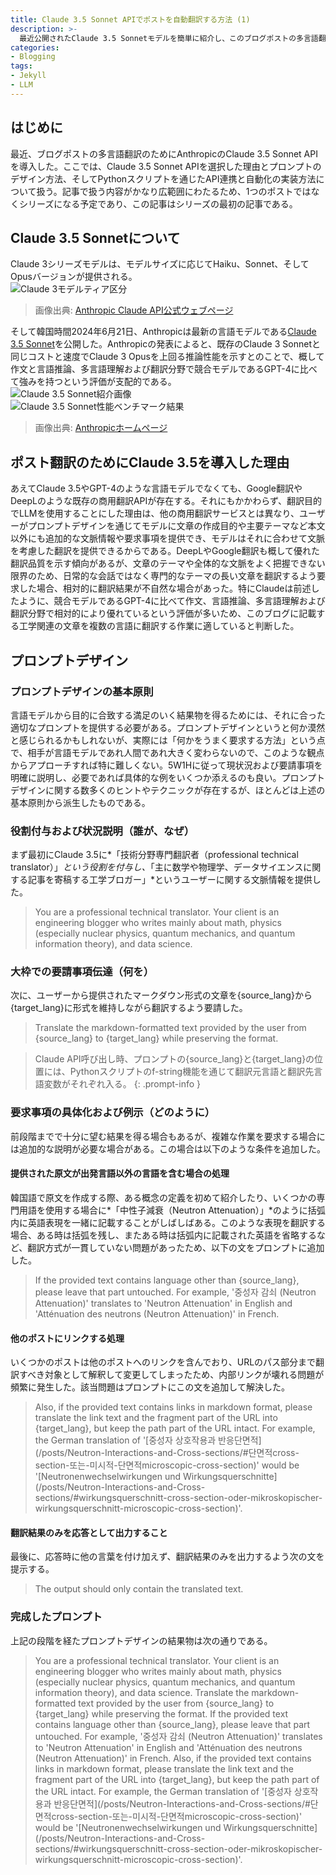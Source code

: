 ```yaml
---
title: Claude 3.5 Sonnet APIでポストを自動翻訳する方法 (1)
description: >-
  最近公開されたClaude 3.5 Sonnetモデルを簡単に紹介し、このブログポストの多言語翻訳作業に適用するためのプロンプトをデザインしたプロセスと完成したプロンプトの結果を共有する。
categories:
- Blogging
tags:
- Jekyll
- LLM
---
```

## はじめに
最近、ブログポストの多言語翻訳のためにAnthropicのClaude 3.5 Sonnet APIを導入した。ここでは、Claude 3.5 Sonnet APIを選択した理由とプロンプトのデザイン方法、そしてPythonスクリプトを通じたAPI連携と自動化の実装方法について扱う。記事で扱う内容がかなり広範囲にわたるため、1つのポストではなくシリーズになる予定であり、この記事はシリーズの最初の記事である。

## Claude 3.5 Sonnetについて
Claude 3シリーズモデルは、モデルサイズに応じてHaiku、Sonnet、そしてOpusバージョンが提供される。  
![Claude 3モデルティア区分](/assets/img/how-to-auto-translate-posts-with-the-claude-3.5-sonnet-api/Claude-3-pricing.png)  
> 画像出典: [Anthropic Claude API公式ウェブページ](https://www.anthropic.com/api)

そして韓国時間2024年6月21日、Anthropicは最新の言語モデルである[Claude 3.5 Sonnet](https://www.anthropic.com/news/claude-3-5-sonnet)を公開した。Anthropicの発表によると、既存のClaude 3 Sonnetと同じコストと速度でClaude 3 Opusを上回る推論性能を示すとのことで、概して作文と言語推論、多言語理解および翻訳分野で競合モデルであるGPT-4に比べて強みを持つという評価が支配的である。  
![Claude 3.5 Sonnet紹介画像](/assets/img/how-to-auto-translate-posts-with-the-claude-3.5-sonnet-api/Claude-3-5-Sonnet.webp)  
![Claude 3.5 Sonnet性能ベンチマーク結果](/assets/img/how-to-auto-translate-posts-with-the-claude-3.5-sonnet-api/LLM-benchmark.webp)  
> 画像出典: [Anthropicホームページ](https://www.anthropic.com/news/claude-3-5-sonnet)

## ポスト翻訳のためにClaude 3.5を導入した理由
あえてClaude 3.5やGPT-4のような言語モデルでなくても、Google翻訳やDeepLのような既存の商用翻訳APIが存在する。それにもかかわらず、翻訳目的でLLMを使用することにした理由は、他の商用翻訳サービスとは異なり、ユーザーがプロンプトデザインを通じてモデルに文章の作成目的や主要テーマなど本文以外にも追加的な文脈情報や要求事項を提供でき、モデルはそれに合わせて文脈を考慮した翻訳を提供できるからである。DeepLやGoogle翻訳も概して優れた翻訳品質を示す傾向があるが、文章のテーマや全体的な文脈をよく把握できない限界のため、日常的な会話ではなく専門的なテーマの長い文章を翻訳するよう要求した場合、相対的に翻訳結果が不自然な場合があった。特にClaudeは前述したように、競合モデルであるGPT-4に比べて作文、言語推論、多言語理解および翻訳分野で相対的により優れているという評価が多いため、このブログに記載する工学関連の文章を複数の言語に翻訳する作業に適していると判断した。

## プロンプトデザイン
### プロンプトデザインの基本原則
言語モデルから目的に合致する満足のいく結果物を得るためには、それに合った適切なプロンプトを提供する必要がある。プロンプトデザインというと何か漠然と感じられるかもしれないが、実際には「何かをうまく要求する方法」という点で、相手が言語モデルであれ人間であれ大きく変わらないので、このような観点からアプローチすれば特に難しくない。5W1Hに従って現状況および要請事項を明確に説明し、必要であれば具体的な例をいくつか添えるのも良い。プロンプトデザインに関する数多くのヒントやテクニックが存在するが、ほとんどは上述の基本原則から派生したものである。

### 役割付与および状況説明（誰が、なぜ）
まず最初にClaude 3.5に*「技術分野専門翻訳者（professional technical translator）」*という役割を付与し、*「主に数学や物理学、データサイエンスに関する記事を寄稿する工学ブロガー」*というユーザーに関する文脈情報を提供した。
> You are a professional technical translator. Your client is an engineering blogger who writes mainly about math, physics (especially nuclear physics, quantum mechanics, and quantum information theory), and data science. 

### 大枠での要請事項伝達（何を）
次に、ユーザーから提供されたマークダウン形式の文章を{source_lang}から{target_lang}に形式を維持しながら翻訳するよう要請した。
> Translate the markdown-formatted text provided by the user from {source_lang} to {target_lang} while preserving the format.

> Claude API呼び出し時、プロンプトの{source_lang}と{target_lang}の位置には、Pythonスクリプトのf-string機能を通じて翻訳元言語と翻訳先言語変数がそれぞれ入る。
{: .prompt-info }

### 要求事項の具体化および例示（どのように）
前段階までで十分に望む結果を得る場合もあるが、複雑な作業を要求する場合には追加的な説明が必要な場合がある。この場合は以下のような条件を追加した。

#### 提供された原文が出発言語以外の言語を含む場合の処理
韓国語で原文を作成する際、ある概念の定義を初めて紹介したり、いくつかの専門用語を使用する場合に*「中性子減衰（Neutron Attenuation）」*のように括弧内に英語表現を一緒に記載することがしばしばある。このような表現を翻訳する場合、ある時は括弧を残し、またある時は括弧内に記載された英語を省略するなど、翻訳方式が一貫していない問題があったため、以下の文をプロンプトに追加した。
> If the provided text contains language other than {source_lang}, please leave that part untouched. For example, '중성자 감쇠 (Neutron Attenuation)' translates to 'Neutron Attenuation' in English and 'Atténuation des neutrons (Neutron Attenuation)' in French.

#### 他のポストにリンクする処理
いくつかのポストは他のポストへのリンクを含んでおり、URLのパス部分まで翻訳すべき対象として解釈して変更してしまったため、内部リンクが壊れる問題が頻繁に発生した。該当問題はプロンプトにこの文を追加して解決した。
> Also, if the provided text contains links in markdown format, please translate the link text and the fragment part of the URL into {target_lang}, but keep the path part of the URL intact. For example, the German translation of '\[중성자 상호작용과 반응단면적\]\(/posts/Neutron-Interactions-and-Cross-sections/#단면적cross-section-또는-미시적-단면적microscopic-cross-section\)' would be '\[Neutronenwechselwirkungen und Wirkungsquerschnitte\]\(/posts/Neutron-Interactions-and-Cross-sections/#wirkungsquerschnitt-cross-section-oder-mikroskopischer-wirkungsquerschnitt-microscopic-cross-section\)'.

#### 翻訳結果のみを応答として出力すること
最後に、応答時に他の言葉を付け加えず、翻訳結果のみを出力するよう次の文を提示する。
> The output should only contain the translated text.

### 完成したプロンプト
上記の段階を経たプロンプトデザインの結果物は次の通りである。
> You are a professional technical translator. Your client is an engineering blogger who writes mainly about math, physics (especially nuclear physics, quantum mechanics, and quantum information theory), and data science. Translate the markdown-formatted text provided by the user from {source_lang} to {target_lang} while preserving the format. If the provided text contains language other than {source_lang}, please leave that part untouched. For example, '중성자 감쇠 (Neutron Attenuation)' translates to 'Neutron Attenuation' in English and 'Atténuation des neutrons (Neutron Attenuation)' in French. Also, if the provided text contains links in markdown format, please translate the link text and the fragment part of the URL into {target_lang}, but keep the path part of the URL intact. For example, the German translation of '\[중성자 상호작용과 반응단면적\]\(/posts/Neutron-Interactions-and-Cross-sections/#단면적cross-section-또는-미시적-단면적microscopic-cross-section\)' would be '\[Neutronenwechselwirkungen und Wirkungsquerschnitte\]\(/posts/Neutron-Interactions-and-Cross-sections/#wirkungsquerschnitt-cross-section-oder-mikroskopischer-wirkungsquerschnitt-microscopic-cross-section\)'.
